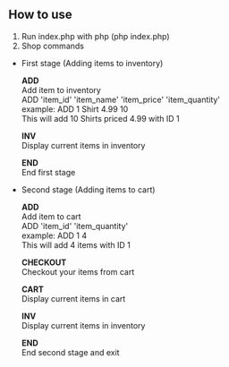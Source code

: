 ## How to use

1. Run index.php with php (php index.php)
2. Shop commands
- First stage (Adding items to inventory)
	
	**ADD** <br/>
	Add item to inventory <br/>
	ADD 'item_id' 'item_name' 'item_price' 'item_quantity' <br/>
	example: ADD 1 Shirt 4.99 10 <br/>
	This will add 10 Shirts priced 4.99 with ID 1 <br/>
	
	**INV** <br/>
	Display current items in inventory <br/>
	
	**END** <br/>
	End first stage <br/>
	
- Second stage (Adding items to cart)
	
	**ADD** <br/>
	Add item to cart <br/>
	ADD 'item_id' 'item_quantity' <br/>
	example: ADD 1 4 <br/>
	This will add 4 items with ID 1 <br/>
	
	**CHECKOUT** <br/>
	Checkout your items from cart <br/>

	**CART** <br/>
	Display current items in cart <br/>

	**INV** <br/>
	Display current items in inventory <br/>

	**END** <br/>
	End second stage and exit <br/>
	
